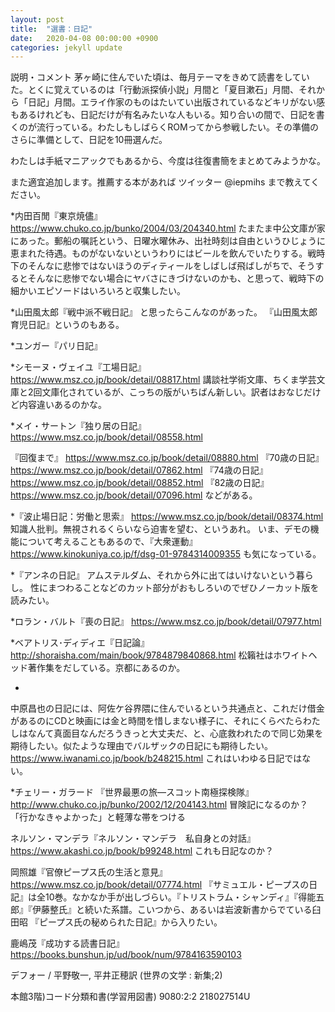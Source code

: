 ```yaml
---
layout: post
title:  "選書：日記"
date:   2020-04-08 00:00:00 +0900
categories: jekyll update
---
```


説明・コメント
茅ヶ崎に住んでいた頃は、毎月テーマをきめて読書をしていた。とくに覚えているのは「行動派探偵小説」月間と「夏目漱石」月間、それから「日記」月間。エライ作家のものはたいてい出版されているなどキリがない感もあるけれども、日記だけが有名みたいな人もいる。知り合いの間で、日記を書くのが流行っている。わたしもしばらくROMってから参戦したい。その準備のさらに準備として、日記を10冊選んだ。

わたしは手紙マニアックでもあるから、今度は往復書簡をまとめてみようかな。

また適宜追加します。推薦する本があれば
ツイッター @iepmihs まで教えてください。

*内田百閒『東京焼儘』
https://www.chuko.co.jp/bunko/2004/03/204340.html
たまたま中公文庫が家にあった。郵船の嘱託という、日曜水曜休み、出社時刻は自由というひじょうに恵まれた待遇。ものがないないというわりにはビールを飲んでいたりする。戦時下のそんなに悲惨ではないほうのディティールをしばしば飛ばしがちで、そうするとそんなに悲惨でない場合にヤバさにきづけないのかも、と思って、戦時下の細かいエピソードはいろいろと収集したい。

*山田風太郎『戦中派不戦日記』
と思ったらこんなのがあった。
『山田風太郎育児日記』というのもある。

*ユンガー『パリ日記』

*シモーヌ・ヴェイユ『工場日記』
https://www.msz.co.jp/book/detail/08817.html
講談社学術文庫、ちくま学芸文庫と2回文庫化されているが、こっちの版がいちばん新しい。訳者はおなじだけど内容違いあるのかな。

*メイ・サートン『独り居の日記』
https://www.msz.co.jp/book/detail/08558.html

『回復まで』
https://www.msz.co.jp/book/detail/08880.html
『70歳の日記』
https://www.msz.co.jp/book/detail/07862.html
『74歳の日記』
https://www.msz.co.jp/book/detail/08852.html
『82歳の日記』
https://www.msz.co.jp/book/detail/07096.html
などがある。

*『波止場日記：労働と思索』
https://www.msz.co.jp/book/detail/08374.html
知識人批判。無視されるくらいなら迫害を望む、というあれ。
いま、デモの機能について考えることもあるので、『大衆運動』https://www.kinokuniya.co.jp/f/dsg-01-9784314009355
も気になっている。

*『アンネの日記』
アムステルダム、それから外に出てはいけないという暮らし。
性にまつわることなどのカット部分がおもしろいのでぜひノーカット版を読みたい。

*ロラン・バルト『喪の日記』
https://www.msz.co.jp/book/detail/07977.html

*ベアトリス･ディディエ『日記論』
http://shoraisha.com/main/book/9784879840868.html
松籟社はホワイトヘッド著作集をだしている。京都にあるのか。

*
中原昌也の日記には、阿佐ケ谷界隈に住んでいるという共通点と、これだけ借金があるのにCDと映画には金と時間を惜しまない様子に、それにくらべたらわたしはなんて真面目なんだろうきっと大丈夫だ、と、心底救われたので同じ効果を期待したい。似たような理由でバルザックの日記にも期待したい。
https://www.iwanami.co.jp/book/b248215.html
これはいわゆる日記ではない。

*チェリー・ガラード 『世界最悪の旅―スコット南極探検隊』
http://www.chuko.co.jp/bunko/2002/12/204143.html
冒険記になるのか？　「行かなきゃよかった」と軽薄な帯をつける

ネルソン・マンデラ『ネルソン・マンデラ　私自身との対話』
https://www.akashi.co.jp/book/b99248.html
これも日記なのか？

岡照雄『官僚ピープス氏の生活と意見』
https://www.msz.co.jp/book/detail/07774.html
『サミュエル・ピープスの日記』は全10巻。なかなか手が出しづらい。『トリストラム・シャンディ』『得能五郎』『伊藤整氏』と続いた系譜。こいつから、あるいは岩波新書からでている臼田昭 『ピープス氏の秘められた日記』から入りたい。


鹿嶋茂『成功する読書日記』
https://books.bunshun.jp/ud/book/num/9784163590103

デフォー / 平野敬一, 平井正穂訳
(世界の文学 : 新集;2)

本館3階)コード分類和書(学習用図書)
9080:2:2	218027514U
